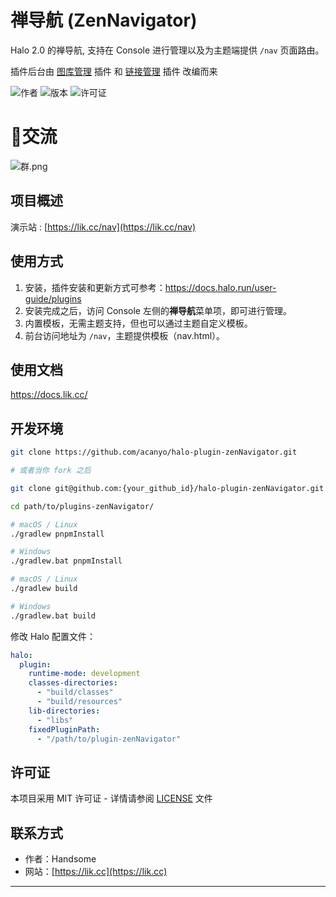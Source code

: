 # 禅导航 (ZenNavigator)

Halo 2.0 的禅导航, 支持在 Console 进行管理以及为主题端提供 `/nav` 页面路由。

插件后台由 [图库管理](https://www.halo.run/store/apps/app-BmQJW) 插件 和 [链接管理](https://www.halo.run/store/apps/app-hfbQg) 插件 改编而来

![作者](https://img.shields.io/badge/作者-Handsome-blue)
![版本](https://img.shields.io/badge/版本-2.0.0-green)
![许可证](https://img.shields.io/badge/许可证-MIT-orange)

# 💬交流
![群.png](https://www.lik.cc/upload/iShot_2025-03-03_16.03.00.png)


## 项目概述
演示站 : [https://lik.cc/nav](https://lik.cc/nav)



## 使用方式
1. 安装，插件安装和更新方式可参考：<https://docs.halo.run/user-guide/plugins>
2. 安装完成之后，访问 Console 左侧的**禅导航**菜单项，即可进行管理。
3. 内置模板，无需主题支持，但也可以通过主题自定义模板。
4. 前台访问地址为 `/nav`，主题提供模板（nav.html）。

## 使用文档

https://docs.lik.cc/

## 开发环境

```bash
git clone https://github.com/acanyo/halo-plugin-zenNavigator.git

# 或者当你 fork 之后

git clone git@github.com:{your_github_id}/halo-plugin-zenNavigator.git
```

```bash
cd path/to/plugins-zenNavigator/

```

```bash
# macOS / Linux
./gradlew pnpmInstall

# Windows
./gradlew.bat pnpmInstall
```

```bash
# macOS / Linux
./gradlew build

# Windows
./gradlew.bat build
```

修改 Halo 配置文件：

```yaml
halo:
  plugin:
    runtime-mode: development
    classes-directories:
      - "build/classes"
      - "build/resources"
    lib-directories:
      - "libs"
    fixedPluginPath:
      - "/path/to/plugin-zenNavigator"
```
## 许可证

本项目采用 MIT 许可证 - 详情请参阅 [LICENSE](LICENSE) 文件

## 联系方式

- 作者：Handsome
- 网站：[https://lik.cc](https://lik.cc)
---

